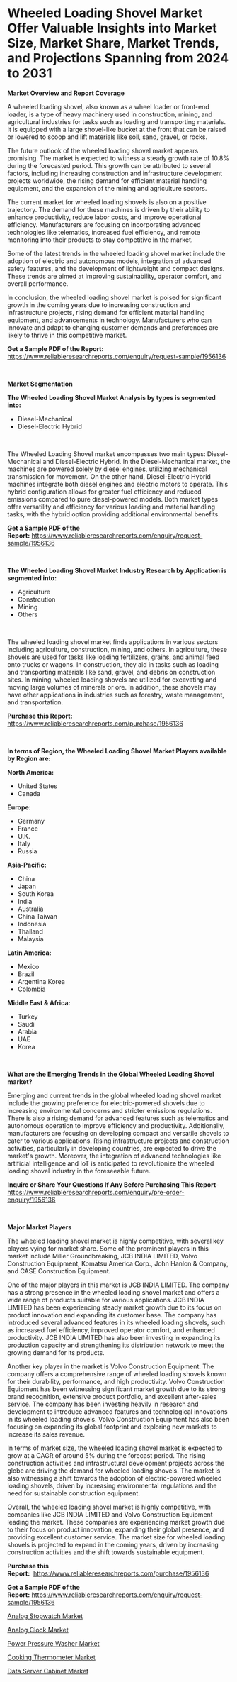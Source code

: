 <p><h1>Wheeled Loading Shovel Market Offer Valuable Insights into Market Size, Market Share, Market Trends, and Projections Spanning from 2024 to 2031</h1></p><p><strong>Market Overview and Report Coverage</strong></p>
<p><p>A wheeled loading shovel, also known as a wheel loader or front-end loader, is a type of heavy machinery used in construction, mining, and agricultural industries for tasks such as loading and transporting materials. It is equipped with a large shovel-like bucket at the front that can be raised or lowered to scoop and lift materials like soil, sand, gravel, or rocks.</p><p>The future outlook of the wheeled loading shovel market appears promising. The market is expected to witness a steady growth rate of 10.8% during the forecasted period. This growth can be attributed to several factors, including increasing construction and infrastructure development projects worldwide, the rising demand for efficient material handling equipment, and the expansion of the mining and agriculture sectors.</p><p>The current market for wheeled loading shovels is also on a positive trajectory. The demand for these machines is driven by their ability to enhance productivity, reduce labor costs, and improve operational efficiency. Manufacturers are focusing on incorporating advanced technologies like telematics, increased fuel efficiency, and remote monitoring into their products to stay competitive in the market.</p><p>Some of the latest trends in the wheeled loading shovel market include the adoption of electric and autonomous models, integration of advanced safety features, and the development of lightweight and compact designs. These trends are aimed at improving sustainability, operator comfort, and overall performance.</p><p>In conclusion, the wheeled loading shovel market is poised for significant growth in the coming years due to increasing construction and infrastructure projects, rising demand for efficient material handling equipment, and advancements in technology. Manufacturers who can innovate and adapt to changing customer demands and preferences are likely to thrive in this competitive market.</p></p>
<p><strong>Get a Sample PDF of the Report:</strong> <a href="https://www.reliableresearchreports.com/enquiry/request-sample/1956136">https://www.reliableresearchreports.com/enquiry/request-sample/1956136</a></p>
<p>&nbsp;</p>
<p><strong>Market Segmentation</strong></p>
<p><strong>The Wheeled Loading Shovel Market Analysis by types is segmented into:</strong></p>
<p><ul><li>Diesel-Mechanical</li><li>Diesel-Electric Hybrid</li></ul></p>
<p>&nbsp;</p>
<p><p>The Wheeled Loading Shovel market encompasses two main types: Diesel-Mechanical and Diesel-Electric Hybrid. In the Diesel-Mechanical market, the machines are powered solely by diesel engines, utilizing mechanical transmission for movement. On the other hand, Diesel-Electric Hybrid machines integrate both diesel engines and electric motors to operate. This hybrid configuration allows for greater fuel efficiency and reduced emissions compared to pure diesel-powered models. Both market types offer versatility and efficiency for various loading and material handling tasks, with the hybrid option providing additional environmental benefits.</p></p>
<p><strong>Get a Sample PDF of the Report:</strong>&nbsp;<a href="https://www.reliableresearchreports.com/enquiry/request-sample/1956136">https://www.reliableresearchreports.com/enquiry/request-sample/1956136</a></p>
<p>&nbsp;</p>
<p><strong>The Wheeled Loading Shovel Market Industry Research by Application is segmented into:</strong></p>
<p><ul><li>Agriculture</li><li>Constrcution</li><li>Mining</li><li>Others</li></ul></p>
<p>&nbsp;</p>
<p><p>The wheeled loading shovel market finds applications in various sectors including agriculture, construction, mining, and others. In agriculture, these shovels are used for tasks like loading fertilizers, grains, and animal feed onto trucks or wagons. In construction, they aid in tasks such as loading and transporting materials like sand, gravel, and debris on construction sites. In mining, wheeled loading shovels are utilized for excavating and moving large volumes of minerals or ore. In addition, these shovels may have other applications in industries such as forestry, waste management, and transportation.</p></p>
<p><strong>Purchase this Report:</strong>&nbsp; <a href="https://www.reliableresearchreports.com/purchase/1956136">https://www.reliableresearchreports.com/purchase/1956136</a></p>
<p>&nbsp;</p>
<p><strong>In terms of Region, the Wheeled Loading Shovel Market Players available by Region are:</strong></p>
<p>
    <p> <strong> North America: </strong>
        <ul>
            <li>United States</li>
            <li>Canada</li>
        </ul>
        </p> 
    <p> <strong> Europe: </strong>
        <ul>
            <li>Germany</li>
            <li>France</li>
            <li>U.K.</li>
            <li>Italy</li>
            <li>Russia</li>
        </ul>
        </p> 
    <p> <strong> Asia-Pacific: </strong>
        <ul>
            <li>China</li>
            <li>Japan</li>
            <li>South Korea</li>
            <li>India</li>
            <li>Australia</li>
            <li>China Taiwan</li>
            <li>Indonesia</li>
            <li>Thailand</li>
            <li>Malaysia</li>
        </ul>
        </p> 
    <p> <strong> Latin America: </strong>
        <ul>
            <li>Mexico</li>
            <li>Brazil</li>
            <li>Argentina Korea</li>
            <li>Colombia</li>
        </ul>
        </p> 
    <p> <strong> Middle East & Africa: </strong>
        <ul>
            <li>Turkey</li>
            <li>Saudi</li>
            <li>Arabia</li>
            <li>UAE</li>
            <li>Korea</li>
        </ul>
    </p>
    </p>
<p>&nbsp;</p>
<p><strong>What are the Emerging Trends in the Global Wheeled Loading Shovel market?</strong></p>
<p><p>Emerging and current trends in the global wheeled loading shovel market include the growing preference for electric-powered shovels due to increasing environmental concerns and stricter emissions regulations. There is also a rising demand for advanced features such as telematics and autonomous operation to improve efficiency and productivity. Additionally, manufacturers are focusing on developing compact and versatile shovels to cater to various applications. Rising infrastructure projects and construction activities, particularly in developing countries, are expected to drive the market's growth. Moreover, the integration of advanced technologies like artificial intelligence and IoT is anticipated to revolutionize the wheeled loading shovel industry in the foreseeable future.</p></p>
<p><strong>Inquire or Share Your Questions If Any Before Purchasing This Report</strong>- <a href="https://www.reliableresearchreports.com/enquiry/pre-order-enquiry/1956136">https://www.reliableresearchreports.com/enquiry/pre-order-enquiry/1956136</a></p>
<p>&nbsp;</p>
<p><strong>Major Market Players</strong></p>
<p><p>The wheeled loading shovel market is highly competitive, with several key players vying for market share. Some of the prominent players in this market include Miller Groundbreaking, JCB INDIA LIMITED, Volvo Construction Equipment, Komatsu America Corp., John Hanlon & Company, and CASE Construction Equipment. </p><p>One of the major players in this market is JCB INDIA LIMITED. The company has a strong presence in the wheeled loading shovel market and offers a wide range of products suitable for various applications. JCB INDIA LIMITED has been experiencing steady market growth due to its focus on product innovation and expanding its customer base. The company has introduced several advanced features in its wheeled loading shovels, such as increased fuel efficiency, improved operator comfort, and enhanced productivity. JCB INDIA LIMITED has also been investing in expanding its production capacity and strengthening its distribution network to meet the growing demand for its products.</p><p>Another key player in the market is Volvo Construction Equipment. The company offers a comprehensive range of wheeled loading shovels known for their durability, performance, and high productivity. Volvo Construction Equipment has been witnessing significant market growth due to its strong brand recognition, extensive product portfolio, and excellent after-sales service. The company has been investing heavily in research and development to introduce advanced features and technological innovations in its wheeled loading shovels. Volvo Construction Equipment has also been focusing on expanding its global footprint and exploring new markets to increase its sales revenue.</p><p>In terms of market size, the wheeled loading shovel market is expected to grow at a CAGR of around 5% during the forecast period. The rising construction activities and infrastructural development projects across the globe are driving the demand for wheeled loading shovels. The market is also witnessing a shift towards the adoption of electric-powered wheeled loading shovels, driven by increasing environmental regulations and the need for sustainable construction equipment.</p><p>Overall, the wheeled loading shovel market is highly competitive, with companies like JCB INDIA LIMITED and Volvo Construction Equipment leading the market. These companies are experiencing market growth due to their focus on product innovation, expanding their global presence, and providing excellent customer service. The market size for wheeled loading shovels is projected to expand in the coming years, driven by increasing construction activities and the shift towards sustainable equipment.</p></p>
<p><strong>Purchase this Report:</strong>&nbsp;&nbsp;<a href="https://www.reliableresearchreports.com/purchase/1956136">https://www.reliableresearchreports.com/purchase/1956136</a></p>
<p></p>
<p><strong>Get a Sample PDF of the Report:</strong>&nbsp;<a href="https://www.reliableresearchreports.com/enquiry/request-sample/1956136">https://www.reliableresearchreports.com/enquiry/request-sample/1956136</a></p>
<p><p><a href="https://github.com/pizolina/Market-Research-Report-List-2/blob/main/analog-stopwatch-market.md">Analog Stopwatch Market</a></p><p><a href="https://github.com/vimar16th/Market-Research-Report-List-2/blob/main/analog-clock-market.md">Analog Clock Market</a></p><p><a href="https://github.com/lbird53714/Market-Research-Report-List-2/blob/main/power-pressure-washer-market.md">Power Pressure Washer Market</a></p><p><a href="https://github.com/mabutironaldo/Market-Research-Report-List-2/blob/main/cooking-thermometer-market.md">Cooking Thermometer Market</a></p><p><a href="https://github.com/sofayahoo2023/Market-Research-Report-List-2/blob/main/data-server-cabinet-market.md">Data Server Cabinet Market</a></p></p>